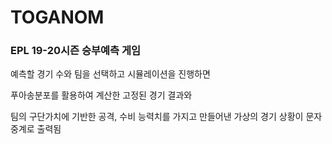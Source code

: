 # TOGANOM

### EPL 19-20시즌 승부예측 게임  

예측할 경기 수와 팀을 선택하고 시뮬레이션을 진행하면  

푸아송분포를 활용하여 계산한 고정된 경기 결과와  

팀의 구단가치에 기반한 공격, 수비 능력치를 가지고 만들어낸 가상의 경기 상황이 문자중계로 출력됨
